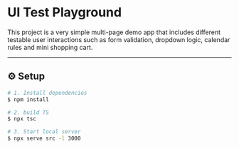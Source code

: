 # UI Test Playground
This project is a very simple multi-page demo app that includes different testable user interactions such as form validation, dropdown logic, calendar rules and mini shopping cart. 

---

## ⚙️ Setup 
```bash
# 1. Install dependencies
$ npm install

# 2. build TS
$ npx tsc

# 3. Start local server
$ npx serve src -l 3000
